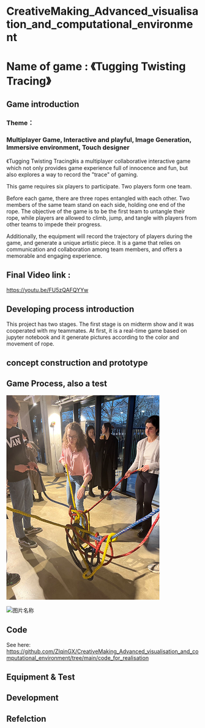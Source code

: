 # CreativeMaking_Advanced_visualisation_and_computational_environment

# Name of game : 《Tugging Twisting Tracing》

## Game introduction

### Theme： 
### Multiplayer Game, Interactive and playful, Image Generation, Immersive environment, Touch designer


《Tugging Twisting Tracing》is a multiplayer collaborative interactive game which not only provides game experience full of innocence and fun, but also explores a way to record the "trace" of gaming. 

This game requires six players to participate. Two players form one team. 

Before each game, there are three ropes entangled with each other. Two members of the same team stand on each side, holding one end of the rope. The objective of the game is to be the first team to untangle their rope, while players are allowed to climb, jump, and tangle with players from other teams to impede their progress. 

Additionally, the equipment will record the trajectory of players during the game, and generate a unique artistic piece. It is a game that relies on communication and collaboration among team members, and offers a memorable and engaging experience.

## Final Video link :
https://youtu.be/FU5zQAFQYYw 



## Developing process introduction

This project has two stages. The first stage is on midterm show and it was cooperated with my teammates. At first, it is a real-time game based on jupyter notebook and it generate pictures according to the color and movement of rope.



## concept construction and prototype

## Game Process, also a test
![图片名称](https://github.com/ZIqinGX/CreativeMaking_Advanced_visualisation_and_computational_environment/blob/main/Picture_of_process/game_process_record1.png) 

![图片名称]() 
## Code
See here: https://github.com/ZIqinGX/CreativeMaking_Advanced_visualisation_and_computational_environment/tree/main/code_for_realisation

## Equipment & Test

## Development

## Refelction
